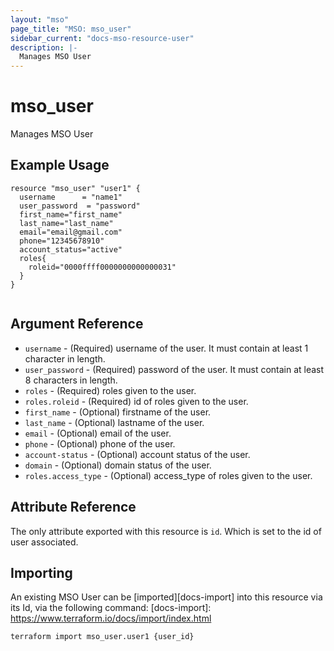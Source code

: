 ```yaml
---
layout: "mso"
page_title: "MSO: mso_user"
sidebar_current: "docs-mso-resource-user"
description: |-
  Manages MSO User
---
```


# mso_user #

Manages MSO User

## Example Usage ##

```hcl
resource "mso_user" "user1" {
  username      = "name1"
  user_password  = "password"
  first_name="first_name"
  last_name="last_name"
  email="email@gmail.com"
  phone="12345678910"
  account_status="active"
  roles{
    roleid="0000ffff0000000000000031"
  }
}


```

## Argument Reference ##

* `username` - (Required) username of the user. It must contain at least 1 character in length.
* `user_password` - (Required) password of the user. It must contain at least 8 characters in length.
* `roles` - (Required) roles given to the user.
* `roles.roleid` - (Required) id of roles given to the user.
* `first_name` - (Optional) firstname of the user.
* `last_name` - (Optional) lastname of the user.
* `email` - (Optional) email of the user.
* `phone` - (Optional) phone of the user.
* `account-status` - (Optional) account status of the user.
* `domain` - (Optional) domain status of the user.
* `roles.access_type` - (Optional) access_type of roles given to the user.

## Attribute Reference ##

The only attribute exported with this resource is `id`. Which is set to the id of user associated.

## Importing ##

An existing MSO User can be [imported][docs-import] into this resource via its Id, via the following command: [docs-import]: <https://www.terraform.io/docs/import/index.html>

```bash
terraform import mso_user.user1 {user_id}
```